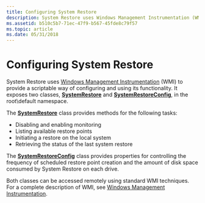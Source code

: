 ```yaml
---
title: Configuring System Restore
description: System Restore uses Windows Management Instrumentation (WMI) to provide a scriptable way of configuring and using its functionality. It exposes two classes, SystemRestore and SystemRestoreConfig, in the root\\default namespace.
ms.assetid: b510c5b7-71ec-47f9-b567-45fde8c79f57
ms.topic: article
ms.date: 05/31/2018
---
```


# Configuring System Restore

System Restore uses [Windows Management Instrumentation](/windows/desktop/WmiSdk/wmi-start-page) (WMI) to provide a scriptable way of configuring and using its functionality. It exposes two classes, [**SystemRestore**](systemrestore.md) and [**SystemRestoreConfig**](systemrestoreconfig.md), in the root\\default namespace.

The [**SystemRestore**](systemrestore.md) class provides methods for the following tasks:

-   Disabling and enabling monitoring
-   Listing available restore points
-   Initiating a restore on the local system
-   Retrieving the status of the last system restore

The [**SystemRestoreConfig**](systemrestoreconfig.md) class provides properties for controlling the frequency of scheduled restore point creation and the amount of disk space consumed by System Restore on each drive.

Both classes can be accessed remotely using standard WMI techniques. For a complete description of WMI, see [Windows Management Instrumentation](/windows/desktop/WmiSdk/wmi-start-page).

 

 